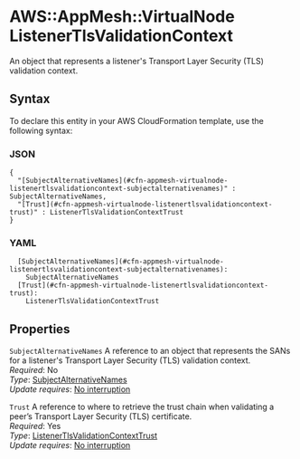 # AWS::AppMesh::VirtualNode ListenerTlsValidationContext<a name="aws-properties-appmesh-virtualnode-listenertlsvalidationcontext"></a>

An object that represents a listener's Transport Layer Security \(TLS\) validation context\.

## Syntax<a name="aws-properties-appmesh-virtualnode-listenertlsvalidationcontext-syntax"></a>

To declare this entity in your AWS CloudFormation template, use the following syntax:

### JSON<a name="aws-properties-appmesh-virtualnode-listenertlsvalidationcontext-syntax.json"></a>

```
{
  "[SubjectAlternativeNames](#cfn-appmesh-virtualnode-listenertlsvalidationcontext-subjectalternativenames)" : SubjectAlternativeNames,
  "[Trust](#cfn-appmesh-virtualnode-listenertlsvalidationcontext-trust)" : ListenerTlsValidationContextTrust
}
```

### YAML<a name="aws-properties-appmesh-virtualnode-listenertlsvalidationcontext-syntax.yaml"></a>

```
  [SubjectAlternativeNames](#cfn-appmesh-virtualnode-listenertlsvalidationcontext-subjectalternativenames):
    SubjectAlternativeNames
  [Trust](#cfn-appmesh-virtualnode-listenertlsvalidationcontext-trust):
    ListenerTlsValidationContextTrust
```

## Properties<a name="aws-properties-appmesh-virtualnode-listenertlsvalidationcontext-properties"></a>

`SubjectAlternativeNames` <a name="cfn-appmesh-virtualnode-listenertlsvalidationcontext-subjectalternativenames"></a>
A reference to an object that represents the SANs for a listener's Transport Layer Security \(TLS\) validation context\.  
_Required_: No  
_Type_: [SubjectAlternativeNames](aws-properties-appmesh-virtualnode-subjectalternativenames.md)  
_Update requires_: [No interruption](https://docs.aws.amazon.com/AWSCloudFormation/latest/UserGuide/using-cfn-updating-stacks-update-behaviors.html#update-no-interrupt)

`Trust` <a name="cfn-appmesh-virtualnode-listenertlsvalidationcontext-trust"></a>
A reference to where to retrieve the trust chain when validating a peer’s Transport Layer Security \(TLS\) certificate\.  
_Required_: Yes  
_Type_: [ListenerTlsValidationContextTrust](aws-properties-appmesh-virtualnode-listenertlsvalidationcontexttrust.md)  
_Update requires_: [No interruption](https://docs.aws.amazon.com/AWSCloudFormation/latest/UserGuide/using-cfn-updating-stacks-update-behaviors.html#update-no-interrupt)
